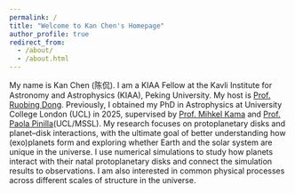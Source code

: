 ```yaml
---
permalink: /
title: "Welcome to Kan Chen's Homepage"
author_profile: true
redirect_from: 
  - /about/
  - /about.html
---
```




My name is Kan Chen (陈侃). I am a KIAA Fellow at the Kavli Institute for Astronomy and Astrophysics (KIAA), Peking University. My host is [Prof. Ruobing Dong](https://www.ruobingdong.com/). Previously, I obtained my PhD in Astrophysics at University College London (UCL) in 2025, supervised by [Prof. Mihkel Kama](https://profiles.ucl.ac.uk/78326-mihkel-kama) and [Prof. Paola Pinilla](https://paola-pinilla.com)(UCL/MSSL). My research focuses on protoplanetary disks and planet–disk interactions, with the ultimate goal of better understanding how (exo)planets form and exploring whether Earth and the solar system are unique in the universe. I use numerical simulations to study how planets interact with their natal protoplanetary disks and connect the simulation results to observations. I am also interested in common physical processes across different scales of structure in the universe.